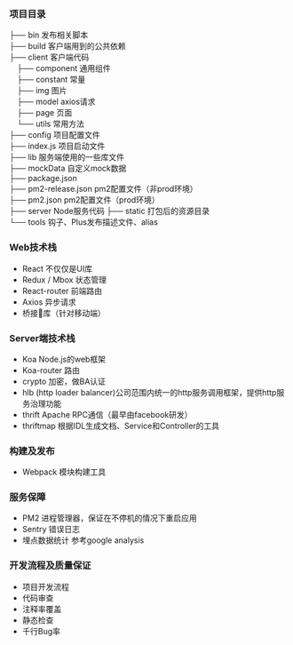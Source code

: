 ### 项目目录

├── bin 发布相关脚本  
├── build 客户端用到的公共依赖  
├── client 客户端代码  
&ensp;&ensp;├── component 通用组件  
&ensp;&ensp;├── constant 常量  
&ensp;&ensp;├── img 图片  
&ensp;&ensp;├── model axios请求  
&ensp;&ensp;├── page 页面  
&ensp;&ensp;└── utils 常用方法  
├── config 项目配置文件  
├── index.js 项目启动文件  
├── lib 服务端使用的一些库文件  
├── mockData 自定义mock数据  
├── package.json  
├── pm2-release.json pm2配置文件（非prod环境）  
├── pm2.json pm2配置文件（prod环境）  
├── server Node服务代码 
├── static 打包后的资源目录  
└── tools 钩子、Plus发布描述文件、alias  

### Web技术栈
* React 不仅仅是UI库
* Redux / Mbox 状态管理
* React-router 前端路由
* Axios 异步请求
* 桥接库（针对移动端）

### Server端技术栈
* Koa Node.js的web框架
* Koa-router 路由
* crypto 加密，做BA认证
* hlb (http loader balancer)公司范围内统一的http服务调用框架，提供http服务治理功能
* thrift Apache RPC通信（最早由facebook研发）
* thriftmap 根据IDL生成文档、Service和Controller的工具

### 构建及发布
* Webpack 模块构建工具

### 服务保障
* PM2 进程管理器，保证在不停机的情况下重启应用
* Sentry 错误日志
* 埋点数据统计 参考google analysis

### 开发流程及质量保证
* 项目开发流程
* 代码审查
* 注释率覆盖
* 静态检查
* 千行Bug率
